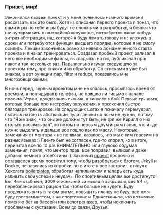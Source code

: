 ### Привет, мир!
Закончился первый проект и у меня появилось немного времени рассказать как это было.
Хотя из описания первого проекта я понял, что сами игры по себе игры будут не сложными в разработке, я боялся что начну тормозить с настройкой окружения, потребуется какая нибудь хитрая абстракция, над которой я буду ломать голову и не уложусь в сроки или потребуются функции высшего порядка, которые я не смогу осилить. Лекции закончилсь ровно за неделю до намеченного старта проекта и я начал тренироваться. Создавал пробный проект, заливал в него все необходимые файлы, выкладывал на гит, публиковал npm пакет и так несколько раз. Параллельно изучал следующую за проектом тему, про списки и их обработку. Со списками я уже был знаком, а вот функции map, filter и reduce, показались мне многообещающими.

В ночь перед, первым проектом мне не спалось, просыпаясь время от времени, я поглядывал в телефон, не пришло ли письмо о начале проекта. Утром, дождавшись письма, я ринулся в бой. Первые три шага, которые больше про настройку окружения, я проскочил быстро благодаря тренировке. На следующих шагах я поначалу перемудрил, пытаясь натянуть абстракции, туда где они со всем не нужны, потому что "Я же знаю, что они же должны тут быть, не зря же Кирилл о них столько рассказывал", но потом по первым двум играм понял, что и где нужно выделить и дальше все пошло как по маслу. Некоторые замечания от ментора я не понимал, казалось, что мы с ним говорим на разных языках :) Где-то был не согласен, где-то спорил, но в итоге, перичитав все по 10 раз ВНИМАТЕЛЬНО! или глубоко обдумав замечания, понял, что ментор прав. Все поправил, вылизал и даже добавил немного отсебятины :). Закончил [проект](https://github.com/EPSNV/project-lvl1-s328)  досрочно и оставшееся время посвятил тому, чтобы разобраться с блогом. Jekyll и Docker, не завелись из коробки, но в итоге я все настроил, стянул с Хекслета [boilerplates](https://github.com/hexlet-boilerplates/jekyll-bootstrap4-docker), обработал напильником и теперь есть куда изливать свои успехи и неудачи. 
По спортивным целям все достигнуто! Бег 4км стабилен, 3000 отжиманий за месяц я закрываю, вес 84 кг, перебалансировал рацион так чтобы больше не худеть. Буду продолжать жить в таком ритме, повышать планку не буду, все же я буду программистом, а не спортсменом. Единственное, что возможно поменяю бег на бассейн или велотренажер, чтобы исключить проблеммы с суставами. 
Всем до связи, Друзья!